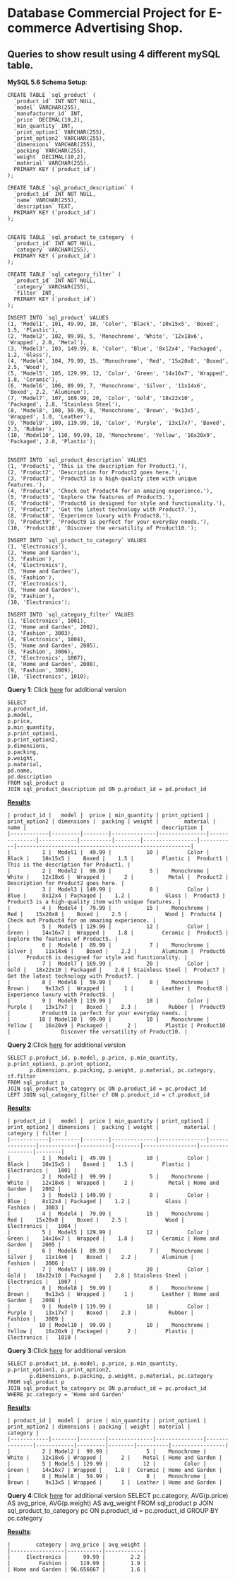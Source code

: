 #  Database Commercial Project for E-commerce Advertising Shop.
## Queries to show result using 4 different mySQL table.
**MySQL 5.6 Schema Setup**:

    CREATE TABLE `sql_product` (
      `product_id` INT NOT NULL,
      `model` VARCHAR(255),
      `manufacturer_id` INT,
      `price` DECIMAL(10,2),
      `min_quantity` INT,
      `print_option1` VARCHAR(255),
      `print_option2` VARCHAR(255),
      `dimensions` VARCHAR(255),
      `packing` VARCHAR(255),
      `weight` DECIMAL(10,2),
      `material` VARCHAR(255),
      PRIMARY KEY (`product_id`)
    );
    
    CREATE TABLE `sql_product_description` (
      `product_id` INT NOT NULL,
      `name` VARCHAR(255),
      `description` TEXT,
      PRIMARY KEY (`product_id`)
    );
    
    
    CREATE TABLE `sql_product_to_category` (
      `product_id` INT NOT NULL,
      `category` VARCHAR(255),
      PRIMARY KEY (`product_id`)
    );
    
    CREATE TABLE `sql_category_filter` (
      `product_id` INT NOT NULL,
      `category` VARCHAR(255),
      `filter` INT,
      PRIMARY KEY (`product_id`)
    );
    
    INSERT INTO `sql_product` VALUES
    (1, 'Model1', 101, 49.99, 10, 'Color', 'Black', '10x15x5', 'Boxed', 1.5, 'Plastic'),
    (2, 'Model2', 102, 99.99, 5, 'Monochrome', 'White', '12x18x6', 'Wrapped', 2.0, 'Metal'),
    (3, 'Model3', 103, 149.99, 8, 'Color', 'Blue', '8x12x4', 'Packaged', 1.2, 'Glass'),
    (4, 'Model4', 104, 79.99, 15, 'Monochrome', 'Red', '15x20x8', 'Boxed', 2.5, 'Wood'),
    (5, 'Model5', 105, 129.99, 12, 'Color', 'Green', '14x16x7', 'Wrapped', 1.8, 'Ceramic'),
    (6, 'Model6', 106, 89.99, 7, 'Monochrome', 'Silver', '11x14x6', 'Boxed', 2.2, 'Aluminum'),
    (7, 'Model7', 107, 169.99, 20, 'Color', 'Gold', '18x22x10', 'Packaged', 2.8, 'Stainless Steel'),
    (8, 'Model8', 108, 59.99, 8, 'Monochrome', 'Brown', '9x13x5', 'Wrapped', 1.0, 'Leather'),
    (9, 'Model9', 109, 119.99, 18, 'Color', 'Purple', '13x17x7', 'Boxed', 2.3, 'Rubber'),
    (10, 'Model10', 110, 99.99, 10, 'Monochrome', 'Yellow', '16x20x9', 'Packaged', 2.0, 'Plastic');
    
    
    INSERT INTO `sql_product_description` VALUES
    (1, 'Product1', 'This is the description for Product1.'),
    (2, 'Product2', 'Description for Product2 goes here.'),
    (3, 'Product3', 'Product3 is a high-quality item with unique features.'),
    (4, 'Product4', 'Check out Product4 for an amazing experience.'),
    (5, 'Product5', 'Explore the features of Product5.'),
    (6, 'Product6', 'Product6 is designed for style and functionality.'),
    (7, 'Product7', 'Get the latest technology with Product7.'),
    (8, 'Product8', 'Experience luxury with Product8.'),
    (9, 'Product9', 'Product9 is perfect for your everyday needs.'),
    (10, 'Product10', 'Discover the versatility of Product10.');
    
    INSERT INTO `sql_product_to_category` VALUES
    (1, 'Electronics'),
    (2, 'Home and Garden'),
    (3, 'Fashion'),
    (4, 'Electronics'),
    (5, 'Home and Garden'),
    (6, 'Fashion'),
    (7, 'Electronics'),
    (8, 'Home and Garden'),
    (9, 'Fashion'),
    (10, 'Electronics');
    
    INSERT INTO `sql_category_filter` VALUES
    (1, 'Electronics', 1001),
    (2, 'Home and Garden', 2002),
    (3, 'Fashion', 3003),
    (4, 'Electronics', 1004),
    (5, 'Home and Garden', 2005),
    (6, 'Fashion', 3006),
    (7, 'Electronics', 1007),
    (8, 'Home and Garden', 2008),
    (9, 'Fashion', 3009),
    (10, 'Electronics', 1010);

**Query 1**: Click [here](https://github.com/agakalinowski/MySQL/blob/main/Query%201.sql) for additional version

    SELECT 
    p.product_id, 
    p.model, 
    p.price, 
    p.min_quantity, 
    p.print_option1, 
    p.print_option2,
    p.dimensions, 
    p.packing, 
    p.weight, 
    p.material, 
    pd.name, 
    pd.description
    FROM sql_product p
    JOIN sql_product_description pd ON p.product_id = pd.product_id

**[Results][2]**:

    | product_id |   model |  price | min_quantity | print_option1 | print_option2 | dimensions |  packing | weight |        material |      name |                                           description |
    |------------|---------|--------|--------------|---------------|---------------|------------|----------|--------|-----------------|-----------|-------------------------------------------------------|
    |          1 |  Model1 |  49.99 |           10 |         Color |         Black |    10x15x5 |    Boxed |    1.5 |         Plastic |  Product1 |                 This is the description for Product1. |
    |          2 |  Model2 |  99.99 |            5 |    Monochrome |         White |    12x18x6 |  Wrapped |      2 |           Metal |  Product2 |                   Description for Product2 goes here. |
    |          3 |  Model3 | 149.99 |            8 |         Color |          Blue |     8x12x4 | Packaged |    1.2 |           Glass |  Product3 | Product3 is a high-quality item with unique features. |
    |          4 |  Model4 |  79.99 |           15 |    Monochrome |           Red |    15x20x8 |    Boxed |    2.5 |            Wood |  Product4 |         Check out Product4 for an amazing experience. |
    |          5 |  Model5 | 129.99 |           12 |         Color |         Green |    14x16x7 |  Wrapped |    1.8 |         Ceramic |  Product5 |                     Explore the features of Product5. |
    |          6 |  Model6 |  89.99 |            7 |    Monochrome |        Silver |    11x14x6 |    Boxed |    2.2 |        Aluminum |  Product6 |     Product6 is designed for style and functionality. |
    |          7 |  Model7 | 169.99 |           20 |         Color |          Gold |   18x22x10 | Packaged |    2.8 | Stainless Steel |  Product7 |              Get the latest technology with Product7. |
    |          8 |  Model8 |  59.99 |            8 |    Monochrome |         Brown |     9x13x5 |  Wrapped |      1 |         Leather |  Product8 |                      Experience luxury with Product8. |
    |          9 |  Model9 | 119.99 |           18 |         Color |        Purple |    13x17x7 |    Boxed |    2.3 |          Rubber |  Product9 |          Product9 is perfect for your everyday needs. |
    |         10 | Model10 |  99.99 |           10 |    Monochrome |        Yellow |    16x20x9 | Packaged |      2 |         Plastic | Product10 |                Discover the versatility of Product10. |

**Query 2**:Click [here](https://github.com/agakalinowski/MySQL/blob/main/Query%202.sql) for additional version

    SELECT p.product_id, p.model, p.price, p.min_quantity, p.print_option1, p.print_option2,
           p.dimensions, p.packing, p.weight, p.material, pc.category, cf.filter
    FROM sql_product p
    JOIN sql_product_to_category pc ON p.product_id = pc.product_id
    LEFT JOIN sql_category_filter cf ON p.product_id = cf.product_id

**[Results][3]**:

    | product_id |   model |  price | min_quantity | print_option1 | print_option2 | dimensions |  packing | weight |        material |        category | filter |
    |------------|---------|--------|--------------|---------------|---------------|------------|----------|--------|-----------------|-----------------|--------|
    |          1 |  Model1 |  49.99 |           10 |         Color |         Black |    10x15x5 |    Boxed |    1.5 |         Plastic |     Electronics |   1001 |
    |          2 |  Model2 |  99.99 |            5 |    Monochrome |         White |    12x18x6 |  Wrapped |      2 |           Metal | Home and Garden |   2002 |
    |          3 |  Model3 | 149.99 |            8 |         Color |          Blue |     8x12x4 | Packaged |    1.2 |           Glass |         Fashion |   3003 |
    |          4 |  Model4 |  79.99 |           15 |    Monochrome |           Red |    15x20x8 |    Boxed |    2.5 |            Wood |     Electronics |   1004 |
    |          5 |  Model5 | 129.99 |           12 |         Color |         Green |    14x16x7 |  Wrapped |    1.8 |         Ceramic | Home and Garden |   2005 |
    |          6 |  Model6 |  89.99 |            7 |    Monochrome |        Silver |    11x14x6 |    Boxed |    2.2 |        Aluminum |         Fashion |   3006 |
    |          7 |  Model7 | 169.99 |           20 |         Color |          Gold |   18x22x10 | Packaged |    2.8 | Stainless Steel |     Electronics |   1007 |
    |          8 |  Model8 |  59.99 |            8 |    Monochrome |         Brown |     9x13x5 |  Wrapped |      1 |         Leather | Home and Garden |   2008 |
    |          9 |  Model9 | 119.99 |           18 |         Color |        Purple |    13x17x7 |    Boxed |    2.3 |          Rubber |         Fashion |   3009 |
    |         10 | Model10 |  99.99 |           10 |    Monochrome |        Yellow |    16x20x9 | Packaged |      2 |         Plastic |     Electronics |   1010 |

**Query 3**:Click [here](https://github.com/agakalinowski/MySQL/blob/main/Query%203.sql) for additional version

    SELECT p.product_id, p.model, p.price, p.min_quantity, p.print_option1, p.print_option2,
           p.dimensions, p.packing, p.weight, p.material, pc.category
    FROM sql_product p
    JOIN sql_product_to_category pc ON p.product_id = pc.product_id
    WHERE pc.category = 'Home and Garden'

**[Results][4]**:

    | product_id |  model |  price | min_quantity | print_option1 | print_option2 | dimensions | packing | weight | material |        category |
    |------------|--------|--------|--------------|---------------|---------------|------------|---------|--------|----------|-----------------|
    |          2 | Model2 |  99.99 |            5 |    Monochrome |         White |    12x18x6 | Wrapped |      2 |    Metal | Home and Garden |
    |          5 | Model5 | 129.99 |           12 |         Color |         Green |    14x16x7 | Wrapped |    1.8 |  Ceramic | Home and Garden |
    |          8 | Model8 |  59.99 |            8 |    Monochrome |         Brown |     9x13x5 | Wrapped |      1 |  Leather | Home and Garden |

**Query 4**:Click [here](https://github.com/agakalinowski/MySQL/blob/main/Query%204.sql) for additional version
    SELECT 
        pc.category, 
        AVG(p.price) AS avg_price, 
        AVG(p.weight) AS avg_weight
    FROM 
        sql_product p
    JOIN 
        sql_product_to_category pc ON p.product_id = pc.product_id
    GROUP BY 
        pc.category

**[Results][5]**:

    |        category | avg_price | avg_weight |
    |-----------------|-----------|------------|
    |     Electronics |     99.99 |        2.2 |
    |         Fashion |    119.99 |        1.9 |
    | Home and Garden | 96.656667 |        1.6 |

  [1]: http://sqlfiddle.com/#!9/d0d3b7/12
  [2]: http://sqlfiddle.com/#!9/d0d3b7/12/0
  [3]: http://sqlfiddle.com/#!9/d0d3b7/12/1
  [4]: http://sqlfiddle.com/#!9/d0d3b7/12/2
  [5]: http://sqlfiddle.com/#!9/d0d3b7/12/3
